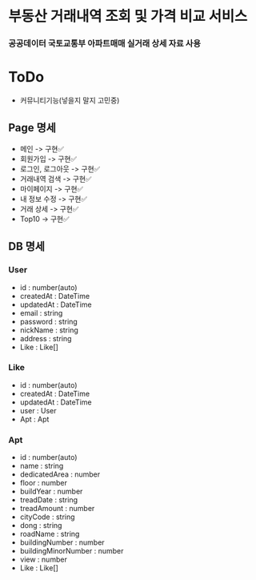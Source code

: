 # 부동산 거래내역 조회 및 가격 비교 서비스

### 공공데이터 국토교통부 아파트매매 실거래 상세 자료 사용

# ToDo

- 커뮤니티기능(넣을지 말지 고민중)

## Page 명세

- 메인 -> 구현✅
- 회원가입 -> 구현✅
- 로그인, 로그아웃 -> 구현✅
- 거래내역 검색 -> 구현✅
- 마이페이지 -> 구현✅
- 내 정보 수정 -> 구현✅
- 거래 상세 -> 구현✅
- Top10 -> 구현✅

## DB 명세

### User

- id : number(auto)
- createdAt : DateTime
- updatedAt : DateTime
- email : string
- password : string
- nickName : string
- address : string
- Like : Like[]

### Like

- id : number(auto)
- createdAt : DateTime
- updatedAt : DateTime
- user : User
- Apt : Apt

### Apt

- id : number(auto)
- name : string
- dedicatedArea : number
- floor : number
- buildYear : number
- treadDate : string
- treadAmount : number
- cityCode : string
- dong : string
- roadName : string
- buildingNumber : number
- buildingMinorNumber : number
- view : number
- Like : Like[]
